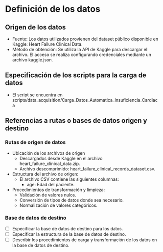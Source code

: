 # Definición de los datos

## Origen de los datos

- Fuente:
  Los datos utilizados provienen del dataset público disponible en Kaggle: Heart Failure Clinical Data.
- Método de obtención:
  Se utiliza la API de Kaggle para descargar el archivo.
  El acceso se realiza configurando credenciales mediante un archivo kaggle.json.

## Especificación de los scripts para la carga de datos

- El script se encuentra en scripts/data_acquisition/Carga_Datos_Automatica_Insuficiencia_Cardiaca

## Referencias a rutas o bases de datos origen y destino

### Rutas de origen de datos

- Ubicación de los archivos de origen
  - Descargados desde Kaggle en el archivo heart_failure_clinical_data.zip.
  - Archivo descomprimido: heart_failure_clinical_records_dataset.csv.
- Estructura del archivo de origen:
  - El archivo CSV contiene las siguientes columnas:
    - age: Edad del paciente.
- Procedimientos de transformación y limpieza:
  - Validación de valores nulos.
  - Conversión de tipos de datos donde sea necesario.
  - Normalización de valores categóricos.

### Base de datos de destino

- [ ] Especificar la base de datos de destino para los datos.
- [ ] Especificar la estructura de la base de datos de destino.
- [ ] Describir los procedimientos de carga y transformación de los datos en la base de datos de destino.
